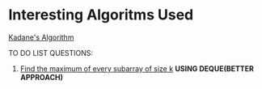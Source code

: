 # Interesting Algoritms Used
<a href="https://www.youtube.com/watch?v=86CQq3pKSUw">Kadane's Algorithm</a>


TO DO LIST QUESTIONS:
<ol>
<li><a href="https://nextleap.app/course-dashboard/nlcfs7nszcdmm0bs512dc/practice/nlactppeqt816nvgd4y59f7">Find the maximum of every subarray of size k</a> <b>USING DEQUE(BETTER APPROACH)</b></li>
</ol>
